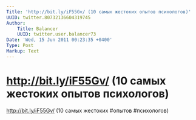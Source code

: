 ```yaml
---
Title: 'http://bit.ly/iF55Gv/ (10 самых жестоких опытов психологов)'
UUID: twitter.80732136604319745
Author:
    Title: Balancer
    UUID: twitter.user.balancer73
Date: 'Wed, 15 Jun 2011 00:23:35 +0400'
Type: Post
Markup: Text
---
```


# http://bit.ly/iF55Gv/ (10 самых жестоких опытов психологов)

http://bit.ly/iF55Gv/ (10 самых жестоких #опытов
#психологов)